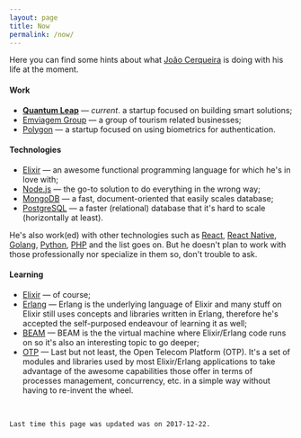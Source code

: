 ```yaml
---
layout: page
title: Now
permalink: /now/
---
```


Here you can find some hints about what [João Cerqueira](/about) is doing with his life at the moment.

#### Work

* [**Quantum Leap**](http://quleap.com/) &mdash; *current*. a startup focused on building smart solutions;
* [Emviagem Group](http://grupoemviagem.pt/) &mdash; a group of tourism related businesses;
* [Polygon](https://polygon.pt/) &mdash; a startup focused on using biometrics for authentication.

#### Technologies

* [Elixir](https://elixir-lang.org/) &mdash; an awesome functional programming language for which he's in love with;
* [Node.js](https://nodejs.org/) &mdash; the go-to solution to do everything in the wrong way;
* [MongoDB](https://www.mongodb.com/) &mdash; a fast, document-oriented that easily scales database;
* [PostgreSQL](https://www.postgresql.org/) &mdash; a faster (relational) database that it's hard to scale (horizontally at least).

He's also work(ed) with other technologies such as [React](https://reactjs.org), [React Native](https://facebook.github.io/react-native), [Golang](https://golang.org), [Python](https://python.org), [PHP](https://php.net) and the list goes on.
But he doesn't plan to work with those professionally nor specialize in them so, don't trouble to ask.

#### Learning

* [Elixir](https://elixir-lang.org/) &mdash; of course;
* [Erlang](https://www.erlang.org/) &mdash; Erlang is the underlying language of Elixir and many stuff on Elixir still uses
  concepts and libraries written in Erlang, therefore he's accepted the self-purposed endeavour of learning it as well;
* [BEAM](http://erlang.org/faq/implementations.html) &mdash; BEAM is the the virtual machine where Elixir/Erlang code runs on
  so it's also an interesting topic to go deeper;
* [OTP](https://en.wikipedia.org/wiki/Open_Telecom_Platform) &mdash; Last but not least, the Open Telecom Platform (OTP). It's a set of
  modules and libraries used by most Elixir/Erlang applications to take advantage of the awesome capabilities those offer in terms of processes management, concurrency, etc. in a simple way without having to re-invent the wheel.

<br />

```
Last time this page was updated was on 2017-12-22.
```

